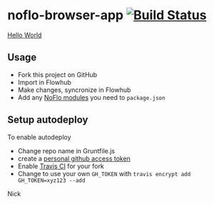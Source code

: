 # noflo-browser-app [![Build Status](https://secure.travis-ci.org/noflo/noflo-browser-app.png?branch=master)](http://travis-ci.org/noflo/noflo-browser-app)

[Hello World](http://noflojs.org/noflo-browser-app/main.html)

Usage
-------

* Fork this project on GitHub
* Import in Flowhub
* Make changes, syncronize in Flowhub
* Add any [NoFlo modules](https://npmjs.com/browse/keyword/noflo) you need to `package.json`

Setup autodeploy
--------------
To enable autodeploy

* Change repo name in Gruntfile.js
* create a [personal github access token](https://help.github.com/articles/creating-an-access-token-for-command-line-use/)
* Enable [Travis CI](https://travis-ci.org) for your fork
* Change to use your own `GH_TOKEN` with `travis encrypt add GH_TOKEN=xyz123 --add`

Nick
